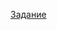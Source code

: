 [Задание](https://github.com/robotateme/banking_native/blob/master/%D0%A2%D0%B5%D1%81%D1%82_%D0%B7%D0%B0%D0%B4%D0%B0%D0%BD%D0%B8%D0%B5_%D0%B4%D0%BB%D1%8F_%D1%81%D0%BE%D0%B8%D1%81%D0%BA%D0%B0%D1%82%D0%B5%D0%BB%D1%8F_%D0%BD%D0%B0_%D0%B4%D0%BE%D0%BB%D0%B6%D0%BD%D0%BE%D1%81%D1%82%D1%8C_backend_%D1%80%D0%B0%D0%B7%D1%80%D0%B0%D0%B1%D0%BE%D1%82%D1%87%D0%B8%D0%BA.pdf)